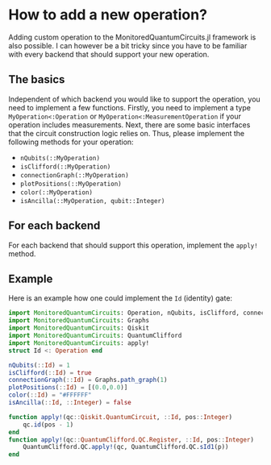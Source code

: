 # How to add a new operation?
Adding custom operation to the MonitoredQuantumCircuits.jl framework is also possible. I can however be a bit tricky since you have to be familiar with every backend that should support your new operation. 

## The basics
Independent of which backend you would like to support the operation, you need to implement a few functions. Firstly, you need to implement a type `MyOperation<:Operation` or `MyOperation<:MeasurementOperation` if your operation includes measurements. Next, there are some basic interfaces that the circuit construction logic relies on. Thus, please implement the following methods for your operation:

- `nQubits(::MyOperation)`
- `isClifford(::MyOperation)`
- `connectionGraph(::MyOperation)`
- `plotPositions(::MyOperation)`
- `color(::MyOperation)`
- `isAncilla(::MyOperation, qubit::Integer)`

## For each backend
For each backend that should support this operation, implement the `apply!` method.

## Example
Here is an example how one could implement the `Id` (identity) gate:
```julia
import MonitoredQuantumCircuits: Operation, nQubits, isClifford, connectionGraph, plotPositions, color, isAncilla
import MonitoredQuantumCircuits: Graphs
import MonitoredQuantumCircuits: Qiskit
import MonitoredQuantumCircuits: QuantumClifford
import MonitoredQuantumCircuits: apply!
struct Id <: Operation end

nQubits(::Id) = 1
isClifford(::Id) = true
connectionGraph(::Id) = Graphs.path_graph(1)
plotPositions(::Id) = [(0.0,0.0)]
color(::Id) = "#FFFFFF"
isAncilla(::Id, ::Integer) = false

function apply!(qc::Qiskit.QuantumCircuit, ::Id, pos::Integer)
    qc.id(pos - 1)
end
function apply!(qc::QuantumClifford.QC.Register, ::Id, pos::Integer)
    QuantumClifford.QC.apply!(qc, QuantumClifford.QC.sId1(p))
end

```